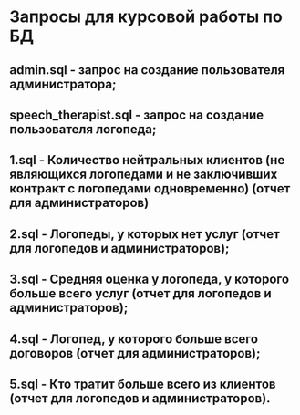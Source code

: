 # Запросы для курсовой работы по БД

## admin.sql - запрос на создание пользователя администратора;
## speech_therapist.sql - запрос на создание пользователя логопеда;
## 1.sql - Количество нейтральных клиентов (не являющихся логопедами и не заключивших контракт с логопедами одновременно) (отчет для администраторов)
## 2.sql - Логопеды, у которых нет услуг (отчет для логопедов и администраторов);
## 3.sql - Средняя оценка у логопеда, у которого больше всего услуг (отчет для логопедов и администраторов);
## 4.sql - Логопед, у которого больше всего договоров (отчет для администраторов);
## 5.sql - Кто тратит больше всего из клиентов (отчет для логопедов и администраторов).
